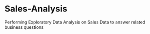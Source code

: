 # Sales-Analysis
Performing Exploratory Data Analysis on Sales Data to answer related business questions
